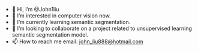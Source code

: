 - 👋 Hi, I’m @John1liu
- 👀 I’m interested in computer vision now.
- 🌱 I’m currently learning semantic segmentation.
- 💞️ I’m looking to collaborate on a project related to unsupervised learning semantic segmentation model.
- 📫 How to reach me 
      email: john_liu888@hotmail.com

<!---
John1liu/John1liu is a ✨ special ✨ repository because its `README.md` (this file) appears on your GitHub profile.
You can click the Preview link to take a look at your changes.
--->
